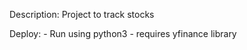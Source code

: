 Description:
    Project to track stocks

Deploy:
    - Run using python3
    - requires yfinance library